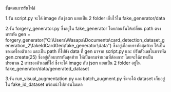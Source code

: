 ขั้นตอนการรันไฟล์

1.รัน script.py จะได้ image กับ json แยกเป็น 2 folder เก็บไว้ใน fake_generator/data

2.รัน forgery_generator.py ซึ่งอยู่ใน fake_generator โดยก่อนรันให้เปลี่ยน path ตรงบรรทัด 
  gen = forgery_generator("C:\\Users\\Wasapa\\Documents\\card_detection_dataset_generation_2\\fakeIdCardGen\\fake_generator\\data") 
  ซึ่งอยู่เกือบบรรทัดสุดท้าย ให้เป็นของเครื่องตัวเอง และเป็น path ที่ไปยัง data ที่ gen มาจาก script.py
  และ ปรับตัวเลขในบรรทัด gen.create(25) ซึ่งอยู่เกือบบรรทัดสุดท้าย ให้เป็นตามจำนวนที่ต้องการ โดยจะได้ภาพเป็นประมาณ 2 เท่าของตัวเลขที่ใส่
  ซึ่งจะได้ image กับ json แยกเป็น 2 folder อยู่ใน fake_generator/data/generated_dataset

3.รัน run_visual_augmentation.py และ batch_augment.py ซึ่งจะได้ dataset เก็บอยู่ใน fake_id_dataset พร้อมนำไปเทรนโมเดล

